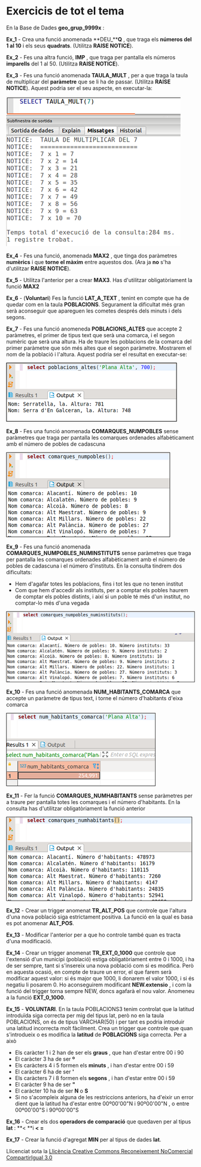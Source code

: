 # Exercicis de tot el tema

En la Base de Dades **geo_grup_9999x** :  
  
**Ex_1** - Crea una funció anomenada **DEU_****Q** , que traga els **números del 1
al 10** i els seus **quadrats**. (Utilitza **RAISE NOTICE**).  
  
**Ex_2** - Fes una altra funció, **IMP** , que traga per pantalla els números
**imparells** del 1 al 50. (Utilitza **RAISE NOTICE**).  
  
**Ex_3** - Fes una funció anomenada **TAULA_MULT** , per a que traga la taula de
multiplicar del **paràmetre** que se li ha de passar. (Utilitza **RAISE
NOTICE**). Aquest podria ser el seu aspecte, en executar-la:

![](T7_5_e_1.png)

**Ex_4** - Fes una funció, anomenada **MAX2** , que tinga dos paràmetres
**numèrics** i que **torne el màxim** entre aquestos dos. (Ara ja **no** s'ha
d'utilitzar **RAISE NOTICE**).  
  
**Ex_5** - Utilitza l'anterior per a crear **MAX3**. Has d'utilitzar
obligatòriament la funció **MAX2**  
  
**Ex_6** - (**Voluntari**) Fes la funció **LAT_A_TEXT** , tenint en compte que ha
de quedar com en la taula **POBLACIONS**. Segurament la dificultat més gran
serà aconseguir que apareguen les cometes després dels minuts i dels segons.

**Ex_7** - Fes una funció anomeneda **POBLACIONS_ALTES** que accepte 2 paràmetres,
el primer de tipus text que serà una comarca, i el segon numèric que serà una
altura. Ha de traure les poblacions de la comarca del primer paràmetre que són
més altes que el segon paràmetre. Mostrarem el nom de la població i l'altura.
Aquest podria ser el resultat en executar-se:

![](T7_6_Ex7.png)

**Ex_8** - Fes una funció anomenada **COMARQUES_NUMPOBLES** sense paràmetres que
traga per pantalla les comarques ordenades alfabèticament amb el número de
pobles de cadascuna

![](T7_6_Ex8.png)

**Ex_9** - Fes una funció anomenada **COMARQUES_NUMPOBLES_NUMINSTITUTS** sense
paràmetres que traga per pantalla les comarques ordenades alfabèticament amb
el número de pobles de cadascuna i el número d'instituts. En la consulta
tindrem dos dificultats:

  * Hem d'agafar totes les poblacions, fins i tot les que no tenen institut
  * Com que hem d'accedir als instituts, per a comptar els pobles haurem de comptar els pobles distints, i així si un poble té més d'un institut, no comptar-lo més d'una vegada

![](T7_6_Ex9.png)

**Ex_10** - Fes una funció anomenada **NUM_HABITANTS_COMARCA** que accepte un
paràmetre de tipus text, i torne el número d'habitants d'eixa comarca

![](T7_6_Ex10.png)

**Ex_11** - Fer la funció **COMARQUES_NUMHABITANTS** sense paràmetres per a traure
per pantalla totes les comarques i el número d'habitants. En la consulta has
d'utilitzar obligatòriament la funció anterior

![](T7_6_Ex11.png)

**Ex_12** - Crear un trigger anomenat **TR_ALT_POS** que controle que l'altura
d'una nova població siga estrictament positiva. La funció en la qual es basa
es pot anomenar **ALT_POS**.

**Ex_13** - Modificar l'anterior per a que ho controle també quan es tracta d'una
modificació.

**Ex_14** - Crear un trigger anomenat **TR_EXT_0_1000** que controle que l'extensió
d'un municipi (població) estiga obligatòriament entre 0 i 1000, i ha de ser
sempre, tant si s'insereix una nova població com si es modifica. Però en
aquesta ocasió, en compte de traure un error, el que farem serà modificar
aquest valor: si és major que 1000, li donarem el valor 1000, i si és negatiu
li posarem 0. Ho aconseguirem modificant **NEW.extensio** , i com la funció
del trigger torna sempre NEW, doncs agafarà el nou valor. Anomeneu a la funció
**EXT_0_1000**.

**Ex_15** - **VOLUNTARI**. En la taula POBLACIONS3 tenim controlat que la latitud
introduïda siga correcta per mig del tipus lat, però no en la taula
POBLACIONS, on és de tipus VARCHAR(50) i per tant es podria introduir una
latitud incorrecta molt fàcilment. Crea un trigger que controle que quan
s'introdueix o es modifica la **latitud** de **POBLACIONS** siga correcta. Per
a això

  * Els caràcter 1 i 2 han de ser els **graus** , que han d'estar entre 00 i 90
  * El caràcter 3 ha de ser **º**
  * Els caràcters 4 i 5 formen els **minuts** , i han d'estar entre 00 i 59
  * El caràcter 6 ha de ser **'**
  * Els caràcters 7 i 8 formen els **segons** , i han d'estar entre 00 i 59
  * El caràcter 9 ha de ser **"**
  * El caràcter 10 ha de ser **N** o **S**
  * Si no s'acompleix alguna de les restriccions anteriors, ha d'eixir un error dient que la latitud ha d'estar entre 00º00'00"N i 90º00'00"N , o entre 00º00'00"S i 90º00'00"S

**Ex_16** - Crear els dos **operadors de comparació** que quedaven per al tipus
**lat** : **< **i **< =**

**Ex_17** - Crear la funció d'agregat **MIN** per al tipus de dades **lat**.


<!--
**Ex_18** - Fes una funció en PL/pgSQL anomenada
**DENSITAT_CENTRES** que donat el nom d'una comarca ens torne la quantitat de
centres que té per unitat de superfície.

![](T7_Ex_18.png)

**Ex_19** - Fes una funció anomenada
**introduir_institut(varchar,varchar,varchar,varchar,numeric,numeric)** , que
accepte els paràmetres indicats, un per cada camp de la taula INSTITUTS, que
comprove:

  * Que el primer paràmetre, el codi de l’institut, tinga exactament 8 caràcters i que comence per 03, 12 o 46 (els codis de província)
  * Que el codi postal estiga entre 3001 i 3999, 12001 i 12999 o 46001 i 46999
  * Observa que el cod_m no caldrà comprovar-lo, ja que és clau externa i saltaria l’error si no és un codi de municipi existent

En cas que tot siga correcte, s’ha d’introduir el nou institut. En cas
contrari ha de saltar un error

**Ex_20** - Fes un trigger per a portar una auditoria de la taula
**INSTITUTS** per a controlar totes les modificacions que es fan en la taula
INSTITUTS. Per a això per cada actualització feta, introduirem una fila en la
taula nova anomenada**AUDIT_INSTITUT** (creant-la prèviament si no existeix)
amb la següent informació:

  * **num_a** : és la clau principal de la taula, que serà un autonumèric (SERIAL)
  * **operacio** : contindrà el tipus d’operació d’actualització realitzada en la taula INSTITUTS, que podrà ser: INSERT, DELETE o UPDATE
  * **codi_institut** : codi del institut afectat per l’operació d’actualització
  * **usuari** : usuari que ha realitzat l’operació d’actualització; es pot obtenir amb **current_user** ;  
podríem pensar que sempre serà el mateix usuari qui fa l’operació, però en
realitat ho pot fer tot usuari que tinga permís d’accés a la Base de Dades. En
la imatge es pot observar com l’usuari **postgres** també ha fet una operació
d’actualització

  * **data_op** : data-hora (timestamp) de l’actualització; es pot obtenir amb la funció **now()**

En la imatge s’observa com s’han fet 3 actualitzacions des del moment de
creació del trigger, l’ultima d’elles realitzada per l’usuari **postgres**.
Evidentment, la manera de comprovar-lo vosaltres és fer operacions
d'actualització i el resultat ha de ser obligatòriament deferent:

![](T7_Ex_20.png)
-->



Llicenciat sota la  [Llicència Creative Commons Reconeixement NoComercial
CompartirIgual 3.0](http://creativecommons.org/licenses/by-nc-sa/3.0/)

